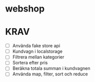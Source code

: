 # webshop

# KRAV
- [ ] Använda fake store api
- [ ] Kundvagn i localstorage
- [ ] Filtrera mellan kategorier
- [ ] Sortera efter pris
- [ ] Beräkna totala summan i kundvagnen
- [ ] Använda map, filter, sort och reduce
